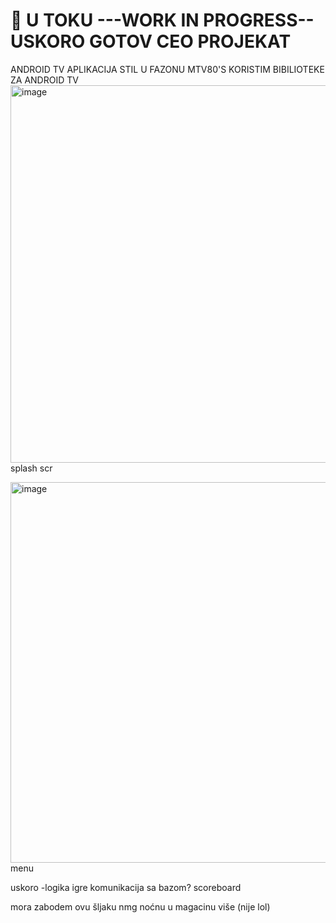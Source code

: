 # 🎵 U TOKU ---WORK IN PROGRESS-- USKORO GOTOV CEO PROJEKAT 

ANDROID TV APLIKACIJA
STIL U FAZONU MTV80'S
KORISTIM BIBILIOTEKE ZA ANDROID TV
<img width="949" height="604" alt="image" src="https://github.com/user-attachments/assets/47324d50-0bb7-453a-8244-2801c8b7b2fb" />
splash scr

<img width="936" height="609" alt="image" src="https://github.com/user-attachments/assets/94a30d25-f94d-48e4-a824-e5e0d38e23ba" />
menu

uskoro
-logika igre komunikacija sa bazom?
scoreboard

mora zabodem ovu šljaku nmg noćnu u magacinu više (nije lol)


